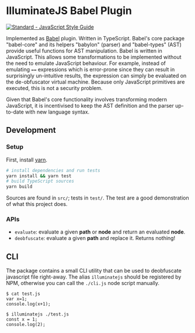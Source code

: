 # IlluminateJS Babel Plugin

[![Standard - JavaScript Style Guide](https://img.shields.io/badge/code_style-standard-brightgreen.svg)](http://standardjs.com/)

Implemented as [Babel](http://babeljs.io) plugin. Written in TypeScript. Babel's core package "babel-core" and its helpers "babylon" (parser) and "babel-types" (AST) provide useful functions for AST manipulation. Babel is written in JavaScript. This allows some transformations to be implemented without the need to emulate JavaScript behaviour. For example, instead of emulating `==` expressions which is error-prone since they can result in surprisingly un-intuitive results, the expression can simply be evaluated on the de-obfuscator virtual machine. Because only JavaScript primitives are executed, this is not a security problem.

Given that Babel's core functionality involves transforming modern JavaScript, it is incentivised to keep the AST definition and the parser up-to-date with new language syntax.

## Development 

### Setup

First, install [yarn](https://yarnpkg.com/en/docs/install).

```sh
# install dependencies and run tests
yarn install && yarn test
# build TypeScript sources
yarn build
```

Sources are found in `src/`; tests in `test/`. The test are a good demonstration of what this project does.

### APIs
- `evaluate`: evaluate a given **path** or **node** and return an evaluated **node**.
- `deobfuscate`: evaluate a given **path** and replace it. Returns nothing!


## CLI

The package contains a small CLI utility that can be used to deobfuscate javascript file right-away. The alias `illuminatejs` should be registered by NPM, otherwise you can call the `./cli.js` node script manually.

```
$ cat test.js 
var x=1;
console.log(x+1);

$ illuminatejs ./test.js
const x = 1;
console.log(2);
```